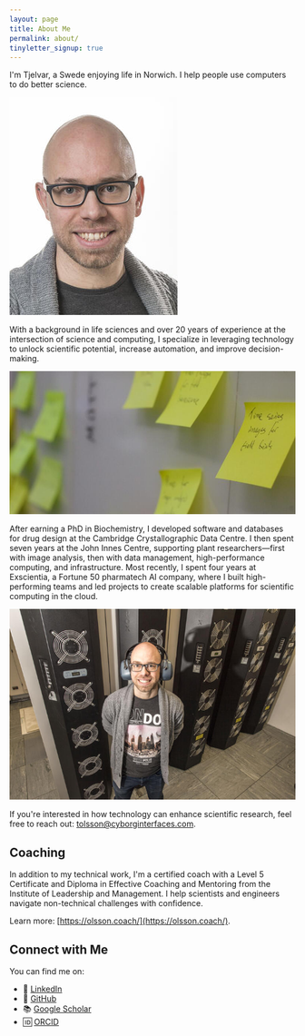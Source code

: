 ```yaml
---
layout: page
title: About Me
permalink: about/
tinyletter_signup: true
---
```


I'm Tjelvar, a Swede enjoying life in Norwich. I help people use computers to do better science.  

![Tjelvar Olsson.](/images/tjelvar2.jpg)

With a background in life sciences and over 20 years of experience at the intersection of science and computing, I specialize in leveraging technology to unlock scientific potential, increase automation, and improve decision-making.  

![Tjelvar Olsson.](/images/TaskBoard.jpg)

After earning a PhD in Biochemistry, I developed software and databases for drug design at the Cambridge Crystallographic Data Centre. I then spent seven years at the John Innes Centre, supporting plant researchers—first with image analysis, then with data management, high-performance computing, and infrastructure. Most recently, I spent four years at Exscientia, a Fortune 50 pharmatech AI company, where I built high-performing teams and led projects to create scalable platforms for scientific computing in the cloud.  

![Tjelvar Olsson.](/images/server_room.jpg)

If you're interested in how technology can enhance scientific research, feel free to reach out: [tolsson@cyborginterfaces.com](mailto:tolsson@cyborginterfaces.com).  

## Coaching  

In addition to my technical work, I'm a certified coach with a Level 5 Certificate and Diploma in Effective Coaching and Mentoring from the Institute of Leadership and Management. I help scientists and engineers navigate non-technical challenges with confidence.  

Learn more: [https://olsson.coach/](https://olsson.coach/).  

## Connect with Me  

You can find me on:  

- 🔗 [LinkedIn](https://www.linkedin.com/in/tjelvarolsson/)  
- 🐙 [GitHub](https://github.com/tjelvar-olsson)  
- 📚 [Google Scholar](https://scholar.google.co.uk/citations?user=C6zQlvoAAAAJ&hl)  
- 🆔 [ORCID](https://orcid.org/0000-0001-8791-4531)  

